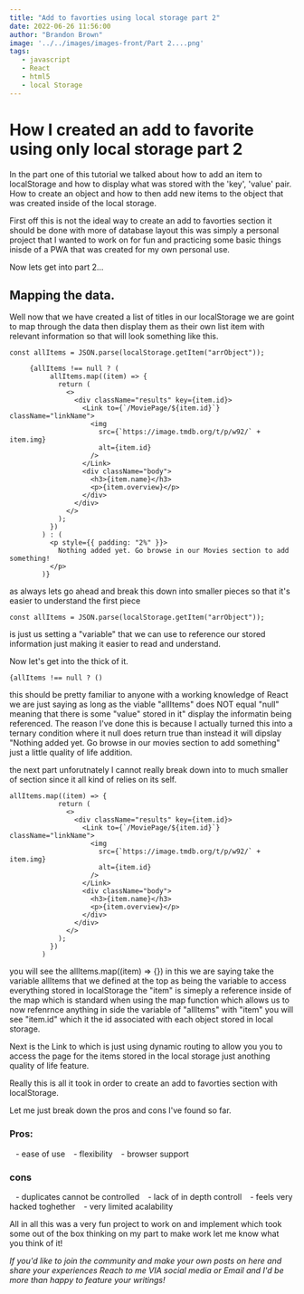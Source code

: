 ```yaml
---
title: "Add to favorties using local storage part 2"
date: 2022-06-26 11:56:00
author: "Brandon Brown"
image: '../../images/images-front/Part 2....png'
tags:
   - javascript
   - React
   - html5
   - local Storage
---
```


# How I created an add to favorite using only local storage part 2

In the part one of this tutorial we talked about how to add an item to localStorage and how to display what was stored with the 'key', 'value' pair. How to create an object and how to then add new items to the object that was created inside of the local storage. 

First off this is not the ideal way to create an add to favorties section it should be done with more of database layout this was simply a personal project that I wanted to work on for fun and practicing some basic things inisde of a PWA that was created for my own personal use.

Now lets get into part 2...

## Mapping the data. 

Well now that we have created a list of titles in our localStorage we are goint to map through the data then display them as their own list item with relevant information so that will look something like this.

```
const allItems = JSON.parse(localStorage.getItem("arrObject"));

     {allItems !== null ? (
          allItems.map((item) => {
            return (
              <>
                <div className="results" key={item.id}>
                  <Link to={`/MoviePage/${item.id}`} className="linkName">
                    <img
                      src={`https://image.tmdb.org/t/p/w92/` + item.img}
                      alt={item.id}
                    />
                  </Link>
                  <div className="body">
                    <h3>{item.name}</h3>
                    <p>{item.overview}</p>
                  </div>
                </div>
              </>
            );
          })
        ) : (
          <p style={{ padding: "2%" }}>
            Nothing added yet. Go browse in our Movies section to add something!
          </p>
        )}
```

as always lets go ahead and break this down into smaller pieces so that it's easier to understand the first piece 

```
const allItems = JSON.parse(localStorage.getItem("arrObject"));
```
is just us setting a "variable" that we can use to reference our stored information just making it easier to read and understand. 

Now let's get into the thick of it. 

```
{allItems !== null ? ()
```

this should be pretty familiar to anyone with a working knowledge of React we are just saying as long as the viable "allItems" does NOT equal "null" meaning that there is some "value" stored in it" display the informatin being referenced. The reason I've done this is because I actually turned this into a ternary condition where it null does return true than instead it will dipslay "Nothing added yet. Go browse in our movies section to add something" just a little quality of life addition. 

the next part unforutnately I cannot really break down into to much smaller of section since it all kind of relies on its self.

```
allItems.map((item) => {
            return (
              <>
                <div className="results" key={item.id}>
                  <Link to={`/MoviePage/${item.id}`} className="linkName">
                    <img
                      src={`https://image.tmdb.org/t/p/w92/` + item.img}
                      alt={item.id}
                    />
                  </Link>
                  <div className="body">
                    <h3>{item.name}</h3>
                    <p>{item.overview}</p>
                  </div>
                </div>
              </>
            );
          })
        )
```

you will see the allItems.map((item) => {}) in this we are saying take the variable allItems that we defined at the top as being the variable to access everything stored in localStorage the "item" is simeply a reference inside of the map which is standard when using the map function which allows us to now refenrnce anything in side the variable of "allItems" with "item" you will see "item.id" which it the id associated with each object stored in local storage. 

Next is the Link to which is just using dynamic routing to allow you you to access the page for the items stored in the local storage just anothing quality of life feature. 

Really this is all it took in order to create an add to favorties section with localStorage.

Let me just break down the pros and cons I've found so far.


### Pros:


&ensp; - ease of use
&ensp; - flexibility 
&ensp; - browser support

### cons 

&ensp; - duplicates cannot be controlled
&ensp; - lack of in depth controll
&ensp; - feels very hacked toghether
&ensp; - very limited acalability

All in all this was a very fun project to work on and implement which took some out of the box thinking on my part to make work let me know what you think of it! 

*If you'd like to join the community and make your own posts on here and share your experiences Reach to me VIA social media or Email and I'd be more than happy to feature your writings!* 
